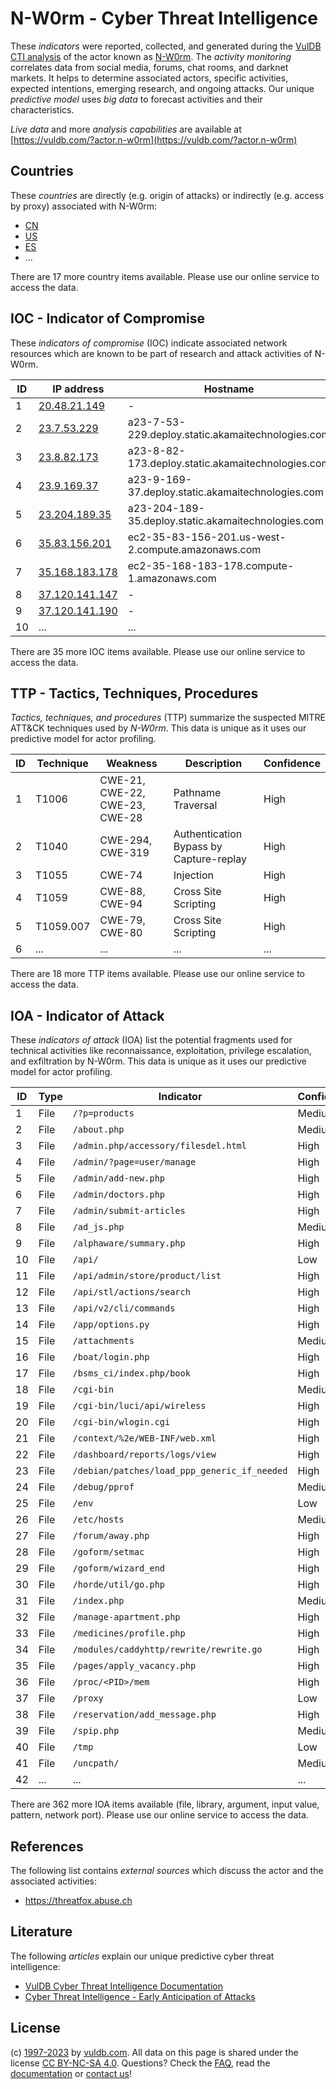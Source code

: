 # N-W0rm - Cyber Threat Intelligence

These _indicators_ were reported, collected, and generated during the [VulDB CTI analysis](https://vuldb.com/?kb.cti) of the actor known as [N-W0rm](https://vuldb.com/?actor.n-w0rm). The _activity monitoring_ correlates data from social media, forums, chat rooms, and darknet markets. It helps to determine associated actors, specific activities, expected intentions, emerging research, and ongoing attacks. Our unique _predictive model_ uses _big data_ to forecast activities and their characteristics.

_Live data_ and more _analysis capabilities_ are available at [https://vuldb.com/?actor.n-w0rm](https://vuldb.com/?actor.n-w0rm)

## Countries

These _countries_ are directly (e.g. origin of attacks) or indirectly (e.g. access by proxy) associated with N-W0rm:

* [CN](https://vuldb.com/?country.cn)
* [US](https://vuldb.com/?country.us)
* [ES](https://vuldb.com/?country.es)
* ...

There are 17 more country items available. Please use our online service to access the data.

## IOC - Indicator of Compromise

These _indicators of compromise_ (IOC) indicate associated network resources which are known to be part of research and attack activities of N-W0rm.

ID | IP address | Hostname | Campaign | Confidence
-- | ---------- | -------- | -------- | ----------
1 | [20.48.21.149](https://vuldb.com/?ip.20.48.21.149) | - | - | High
2 | [23.7.53.229](https://vuldb.com/?ip.23.7.53.229) | a23-7-53-229.deploy.static.akamaitechnologies.com | - | High
3 | [23.8.82.173](https://vuldb.com/?ip.23.8.82.173) | a23-8-82-173.deploy.static.akamaitechnologies.com | - | High
4 | [23.9.169.37](https://vuldb.com/?ip.23.9.169.37) | a23-9-169-37.deploy.static.akamaitechnologies.com | - | High
5 | [23.204.189.35](https://vuldb.com/?ip.23.204.189.35) | a23-204-189-35.deploy.static.akamaitechnologies.com | - | High
6 | [35.83.156.201](https://vuldb.com/?ip.35.83.156.201) | ec2-35-83-156-201.us-west-2.compute.amazonaws.com | - | Medium
7 | [35.168.183.178](https://vuldb.com/?ip.35.168.183.178) | ec2-35-168-183-178.compute-1.amazonaws.com | - | Medium
8 | [37.120.141.147](https://vuldb.com/?ip.37.120.141.147) | - | - | High
9 | [37.120.141.190](https://vuldb.com/?ip.37.120.141.190) | - | - | High
10 | ... | ... | ... | ...

There are 35 more IOC items available. Please use our online service to access the data.

## TTP - Tactics, Techniques, Procedures

_Tactics, techniques, and procedures_ (TTP) summarize the suspected MITRE ATT&CK techniques used by _N-W0rm_. This data is unique as it uses our predictive model for actor profiling.

ID | Technique | Weakness | Description | Confidence
-- | --------- | -------- | ----------- | ----------
1 | T1006 | CWE-21, CWE-22, CWE-23, CWE-28 | Pathname Traversal | High
2 | T1040 | CWE-294, CWE-319 | Authentication Bypass by Capture-replay | High
3 | T1055 | CWE-74 | Injection | High
4 | T1059 | CWE-88, CWE-94 | Cross Site Scripting | High
5 | T1059.007 | CWE-79, CWE-80 | Cross Site Scripting | High
6 | ... | ... | ... | ...

There are 18 more TTP items available. Please use our online service to access the data.

## IOA - Indicator of Attack

These _indicators of attack_ (IOA) list the potential fragments used for technical activities like reconnaissance, exploitation, privilege escalation, and exfiltration by N-W0rm. This data is unique as it uses our predictive model for actor profiling.

ID | Type | Indicator | Confidence
-- | ---- | --------- | ----------
1 | File | `/?p=products` | Medium
2 | File | `/about.php` | Medium
3 | File | `/admin.php/accessory/filesdel.html` | High
4 | File | `/admin/?page=user/manage` | High
5 | File | `/admin/add-new.php` | High
6 | File | `/admin/doctors.php` | High
7 | File | `/admin/submit-articles` | High
8 | File | `/ad_js.php` | Medium
9 | File | `/alphaware/summary.php` | High
10 | File | `/api/` | Low
11 | File | `/api/admin/store/product/list` | High
12 | File | `/api/stl/actions/search` | High
13 | File | `/api/v2/cli/commands` | High
14 | File | `/app/options.py` | High
15 | File | `/attachments` | Medium
16 | File | `/boat/login.php` | High
17 | File | `/bsms_ci/index.php/book` | High
18 | File | `/cgi-bin` | Medium
19 | File | `/cgi-bin/luci/api/wireless` | High
20 | File | `/cgi-bin/wlogin.cgi` | High
21 | File | `/context/%2e/WEB-INF/web.xml` | High
22 | File | `/dashboard/reports/logs/view` | High
23 | File | `/debian/patches/load_ppp_generic_if_needed` | High
24 | File | `/debug/pprof` | Medium
25 | File | `/env` | Low
26 | File | `/etc/hosts` | Medium
27 | File | `/forum/away.php` | High
28 | File | `/goform/setmac` | High
29 | File | `/goform/wizard_end` | High
30 | File | `/horde/util/go.php` | High
31 | File | `/index.php` | Medium
32 | File | `/manage-apartment.php` | High
33 | File | `/medicines/profile.php` | High
34 | File | `/modules/caddyhttp/rewrite/rewrite.go` | High
35 | File | `/pages/apply_vacancy.php` | High
36 | File | `/proc/<PID>/mem` | High
37 | File | `/proxy` | Low
38 | File | `/reservation/add_message.php` | High
39 | File | `/spip.php` | Medium
40 | File | `/tmp` | Low
41 | File | `/uncpath/` | Medium
42 | ... | ... | ...

There are 362 more IOA items available (file, library, argument, input value, pattern, network port). Please use our online service to access the data.

## References

The following list contains _external sources_ which discuss the actor and the associated activities:

* https://threatfox.abuse.ch

## Literature

The following _articles_ explain our unique predictive cyber threat intelligence:

* [VulDB Cyber Threat Intelligence Documentation](https://vuldb.com/?kb.cti)
* [Cyber Threat Intelligence - Early Anticipation of Attacks](https://www.scip.ch/en/?labs.20201022)

## License

(c) [1997-2023](https://vuldb.com/?kb.changelog) by [vuldb.com](https://vuldb.com/?kb.about). All data on this page is shared under the license [CC BY-NC-SA 4.0](https://creativecommons.org/licenses/by-nc-sa/4.0/). Questions? Check the [FAQ](https://vuldb.com/?kb.faq), read the [documentation](https://vuldb.com/?kb) or [contact us](https://vuldb.com/?contact)!
